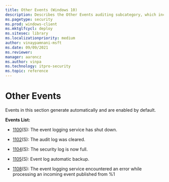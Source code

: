 ```yaml
---
title: Other Events (Windows 10)
description: Describes the Other Events auditing subcategory, which includes events that are generated automatically and enabled by default.
ms.pagetype: security
ms.prod: windows-client
ms.mktglfcycl: deploy
ms.sitesec: library
ms.localizationpriority: medium
author: vinaypamnani-msft
ms.date: 09/09/2021
ms.reviewer: 
manager: aaroncz
ms.author: vinpa
ms.technology: itpro-security
ms.topic: reference
---
```


# Other Events


Events in this section generate automatically and are enabled by default.

**Events List:**

-   [1100](event-1100.md)(S): The event logging service has shut down.

-   [1102](event-1102.md)(S): The audit log was cleared.

-   [1104](event-1104.md)(S): The security log is now full.

-   [1105](event-1105.md)(S): Event log automatic backup.

-   [1108](event-1108.md)(S): The event logging service encountered an error while processing an incoming event published from %1

